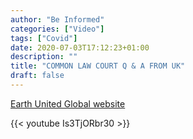 ```yaml
---
author: "Be Informed"
categories: ["Video"]
tags: ["Covid"]
date: 2020-07-03T17:12:23+01:00
description: ""
title: "COMMON LAW COURT Q & A FROM UK"
draft: false
---
```


[Earth United Global website](https://www.earthunited.global/) 

{{< youtube Is3TjORbr30 >}}